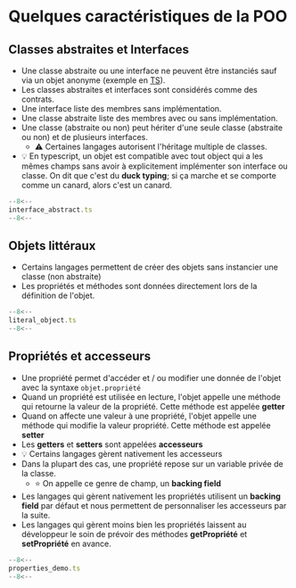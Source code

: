 # Quelques caractéristiques de la POO

## Classes abstraites et Interfaces

-   Une classe abstraite ou une interface ne peuvent être instanciés sauf via un objet anonyme (exemple en [TS](https://stackoverflow.com/questions/42766986/typescript-anonymous-class)).
-   Les classes abstraites et interfaces sont considérés comme des contrats.
-   Une interface liste des membres sans implémentation.
-   Une classe abstraite liste des membres avec ou sans implémentation.
-   Une classe (abstraite ou non) peut hériter d'une seule classe (abstraite ou non) et de plusieurs interfaces.
    -   :warning: Certaines langages autorisent l'héritage multiple de classes.
-   :bulb: En typescript, un objet est compatible avec tout object qui a les mêmes champs sans avoir à explicitement implémenter son interface ou classe. On dit que c'est du **duck typing**; si ça marche et se comporte comme un canard, alors c'est un canard.

```ts title="Classes abstraites et Interfaces"
--8<--
interface_abstract.ts
--8<--
```

## Objets littéraux

-   Certains langages permettent de créer des objets sans instancier une classe (non abstraite)
-   Les propriétés et méthodes sont données directement lors de la définition de l'objet.

```ts title="Objets littéraux"
--8<--
literal_object.ts
--8<--
```

## Propriétés et accesseurs

-   Une propriété permet d'accéder et / ou modifier une donnée de l'objet avec la syntaxe `objet.propriété`
-   Quand un propriété est utilisée en lecture, l'objet appelle une méthode qui retourne la valeur de la propriété. Cette méthode est appelée **getter**
-   Quand on affecte une valeur à une propriété, l'objet appelle une méthode qui modifie la valeur propriété. Cette méthode est appelée **setter**
-   Les **getters** et **setters** sont appelées **accesseurs**
-   :bulb: Certains langages gèrent nativement les accesseurs
-   Dans la plupart des cas, une propriété repose sur un variable privée de la classe.
    -   :star: On appelle ce genre de champ, un **backing field**
-   Les langages qui gèrent nativement les propriétés utilisent un **backing field** par défaut et nous permettent de personnaliser les accesseurs par la suite.
-   Les langages qui gèrent moins bien les propriétés laissent au développeur le soin de prévoir des méthodes **getPropriété** et **setPropriété** en avance.

```ts title="Propriétés"
--8<--
properties_demo.ts
--8<--
```
